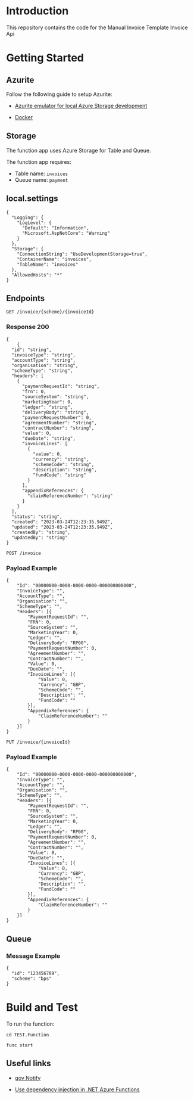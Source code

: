 # Introduction 
This repository contains the code for the Manual Invoice Template Invoice Api

# Getting Started

## Azurite

Follow the following guide to setup Azurite:

- [Azurite emulator for local Azure Storage development](https://dev.azure.com/defragovuk/DEFRA-EST/_wiki/wikis/DEFRA-EST/7722/Azurite-emulator-for-local-Azure-Storage-development)

- [Docker](https://dev.azure.com/defragovuk/DEFRA-EST/_wiki/wikis/DEFRA-EST/9601/Azurite-with-Docker)

## Storage

The function app uses Azure Storage for Table and Queue.

The function app requires:

- Table name: `invoices`
- Queue name: `payment`

## local.settings

```
{
  "Logging": {
    "LogLevel": {
      "Default": "Information",
      "Microsoft.AspNetCore": "Warning"
    }
  },
  "Storage": {
    "ConnectionString": "UseDevelopmentStorage=true",
    "ContainerName": "invoices",
    "TableName": "invoices"
  },
  "AllowedHosts": "*"
}
```

## Endpoints

`GET /invoice/{scheme}/{invoiceId}`

### Response 200

```
{
    {
  "id": "string",
  "invoiceType": "string",
  "accountType": "string",
  "organisation": "string",
  "schemeType": "string",
  "headers": [
    {
      "paymentRequestId": "string",
      "frn": 0,
      "sourceSystem": "string",
      "marketingYear": 0,
      "ledger": "string",
      "deliveryBody": "string",
      "paymentRequestNumber": 0,
      "agreementNumber": "string",
      "contractNumber": "string",
      "value": 0,
      "dueDate": "string",
      "invoiceLines": [
        {
          "value": 0,
          "currency": "string",
          "schemeCode": "string",
          "description": "string",
          "fundCode": "string"
        }
      ],
      "appendixReferences": {
        "claimReferenceNumber": "string"
      }
    }
  ],
  "status": "string",
  "created": "2023-03-24T12:23:35.949Z",
  "updated": "2023-03-24T12:23:35.949Z",
  "createdBy": "string",
  "updatedBy": "string"
}
```

`POST /invoice`

### Payload Example

```
{
    "Id": "00000000-0000-0000-0000-000000000000",
    "InvoiceType": "",
    "AccountType": "",
    "Organisation": "",
    "SchemeType": "",
    "Headers": [{
        "PaymentRequestId": "",
        "FRN": 0,
        "SourceSystem": "",
        "MarketingYear": 0,
        "Ledger": "",
        "DeliveryBody": "RP00",
        "PaymentRequestNumber": 0,
        "AgreementNumber": "",
        "ContractNumber": "",
        "Value": 0,
        "DueDate": "",
        "InvoiceLines": [{
            "Value": 0,
            "Currency": "GBP",
            "SchemeCode": "",
            "Description": "",
            "FundCode": ""
        }],
        "AppendixReferences": {
            "ClaimReferenceNumber": ""
        }
    }]
}
```

`PUT /invoice/{invoiceId}`

### Payload Example

```
{
    "Id": "00000000-0000-0000-0000-000000000000",
    "InvoiceType": "",
    "AccountType": "",
    "Organisation": "",
    "SchemeType": "",
    "Headers": [{
        "PaymentRequestId": "",
        "FRN": 0,
        "SourceSystem": "",
        "MarketingYear": 0,
        "Ledger": "",
        "DeliveryBody": "RP00",
        "PaymentRequestNumber": 0,
        "AgreementNumber": "",
        "ContractNumber": "",
        "Value": 0,
        "DueDate": "",
        "InvoiceLines": [{
            "Value": 0,
            "Currency": "GBP",
            "SchemeCode": "",
            "Description": "",
            "FundCode": ""
        }],
        "AppendixReferences": {
            "ClaimReferenceNumber": ""
        }
    }]
}
```

## Queue

### Message Example

```
{
  "id": "123456789",
  "scheme": "bps"
}
```

# Build and Test
To run the function:

`cd TEST.Function`

`func start`

## Useful links

- [gov Notify](https://www.notifications.service.gov.uk/using-notify/api-documentation)

- [Use dependency injection in .NET Azure Functions](https://learn.microsoft.com/en-us/azure/azure-functions/functions-dotnet-dependency-injection)